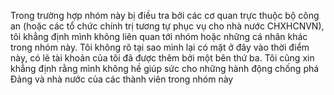   Trong trường hợp nhóm này bị điều tra bởi các cơ quan trực thuộc bộ công an (hoặc các tổ chức chính trị tương tự phục vụ cho nhà nước CHXHCNVN), tôi khẳng định mình không liên quan tới nhóm hoặc những cá nhân khác trong nhóm này. Tôi không rõ tại sao mình lại có mặt ở đây vào thời điểm này, có lẽ tài khoản của tôi đã được thêm bởi một bên thứ ba. Tôi cũng xin khẳng định rằng mình không hề giúp sức cho những hành động chống phá Đảng và nhà nước của các thành viên trong nhóm này
